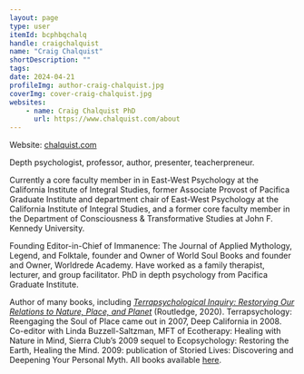 ```yaml
---
layout: page
type: user
itemId: bcphbqchalq
handle: craigchalquist
name: "Craig Chalquist"
shortDescription: ""
tags:
date: 2024-04-21
profileImg: author-craig-chalquist.jpg
coverImg: cover-craig-chalquist.jpg
websites:
    - name: Craig Chalquist PhD
      url: https://www.chalquist.com/about
---
```


Website: [chalquist.com](https://www.chalquist.com)

Depth psychologist, professor, author, presenter, teacherpreneur.

Currently a core faculty member in in East-West Psychology at the California Institute of Integral Studies, former Associate Provost of Pacifica Graduate Institute and department chair of East-West Psychology at the California Institute of Integral Studies, and a former core faculty member in the Department of Consciousness & Transformative Studies at John F. Kennedy University.

Founding Editor-in-Chief of Immanence: The Journal of Applied Mythology, Legend, and Folktale, founder and Owner of World Soul Books and founder and Owner, Worldrede Academy. Have worked as a family therapist, lecturer, and group facilitator. PhD in depth psychology from Pacifica Graduate Institute.

Author of many books, including _[Terrapsychological Inquiry: Restorying Our Relations to Nature, Place, and Planet](https://www.routledge.com/Terrapsychological-Inquiry-Restorying-Our-Relationship-with-Nature-Place/Chalquist/p/book/9780367859213)_ (Routledge, 2020). Terrapsychology: Reengaging the Soul of Place came out in 2007, Deep California in 2008. Co-editor with Linda Buzzell-Saltzman, MFT of Ecotherapy: Healing with Nature in Mind, Sierra Club’s 2009 sequel to Ecopsychology: Restoring the Earth, Healing the Mind. 2009: publication of Storied Lives: Discovering and Deepening Your Personal Myth. All books available [here](https://www.amazon.com/gp/search/ref=sr_adv_b/?search-alias=stripbooks&unfiltered=1&field-keywords=&field-author=chalquist&field-title=&field-isbn=&field-publisher=&node=&field-p_n_condition-type=&field-feature_browse-bin=&field-binding_browse-bin=&field-subject=&field-language=&field-dateop=After&field-datemod=&field-dateyear=2007&sort=relevanceexprank&Adv-Srch-Books-Submit.x=38&Adv-Srch-Books-Submit.y=7).
